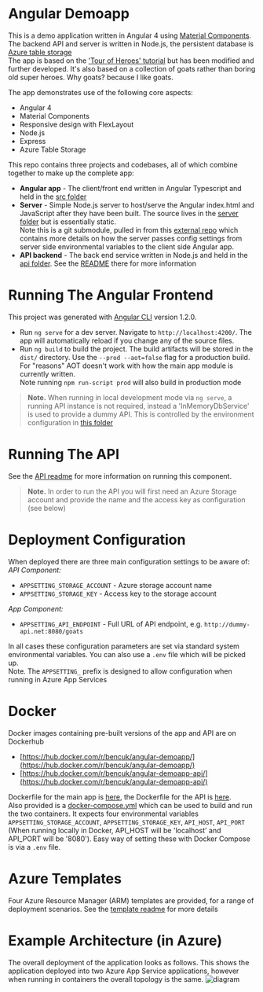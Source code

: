 # Angular Demoapp
This is a demo application written in Angular 4 using [Material Components](https://material.angular.io/). The backend API and server is written in Node.js, the persistent database is [Azure table storage](https://azure.microsoft.com/en-gb/services/storage/tables/)  
The app is based on the ['Tour of Heroes' tutorial](https://angular.io/tutorial) but has been modified and further developed. It's also based on a collection of goats rather than boring old super heroes. Why goats? because I like goats.

The app demonstrates use of the following core aspects:
- Angular 4
- Material Components
- Responsive design with FlexLayout
- Node.js
- Express
- Azure Table Storage

This repo contains three projects and codebases, all of which combine together to make up the complete app:
- **Angular app** - The client/front end written in Angular Typescript and held in the [src folder](src)
- **Server** - Simple Node.js server to host/serve the Angular index.html and JavaScript after they have been built. The source lives in the [server folder](https://github.com/benc-uk/angular-server-azure/tree/749094fb12a59bbd8f9b97021bb26f271dc12697) but is essentially static.  
Note this is a git submodule, pulled in from this [external repo](https://github.com/benc-uk/angular-server-azure) which contains more details on how the server passes config settings from server side environmental variables to the client side Angular app.
- **API backend** - The back end service written in Node.js and held in the [api folder](api). See the [README](api/README.md) there for more information


# Running The Angular Frontend
This project was generated with [Angular CLI](https://github.com/angular/angular-cli) version 1.2.0. 
 - Run `ng serve` for a dev server. Navigate to `http://localhost:4200/`. The app will automatically reload if you change any of the source files.
 - Run `ng build` to build the project. The build artifacts will be stored in the `dist/` directory. Use the `--prod --aot=false` flag for a production build. For "reasons" AOT doesn't work with how the main app module is currently written.  
 Note running `npm run-script prod` will also build in production mode

> **Note.** When running in local development mode via `ng serve`, a running API instance is not required, instead a 'InMemoryDbService' is used to provide a dummy API. This is controlled by the environment configuration in [this folder](src/environments)


# Running The API 
See the [API readme](api/README.md) for more information on running this component.  
> **Note.** In order to run the API you will first need an Azure Storage account and provide the name and the access key as configuration (see below) 


# Deployment Configuration
When deployed there are three main configuration settings to be aware of:  
*API Component:*
- `APPSETTING_STORAGE_ACCOUNT` - Azure storage account name
- `APPSETTING_STORAGE_KEY` - Access key to the storage account  

*App Component:*
- `APPSETTING_API_ENDPOINT` - Full URL of API endpoint, e.g. `http://dummy-api.net:8080/goats`

In all cases these configuration parameters are set via standard system environmental variables. You can also use a `.env` file which will be picked up.  
Note. The `APPSETTING_` prefix is designed to allow configuration when running in Azure App Services


# Docker
Docker images containing pre-built versions of the app and API are on Dockerhub
- [https://hub.docker.com/r/bencuk/angular-demoapp/](https://hub.docker.com/r/bencuk/angular-demoapp/)
- [https://hub.docker.com/r/bencuk/angular-demoapp-api/](https://hub.docker.com/r/bencuk/angular-demoapp-api/)

Dockerfile for the main app is [here](Dockerfile), the Dockerfile for the API is [here](api/Dockerfile).  
Also provided is a [docker-compose.yml](docker-compose.yml) which can be used to build and run the two containers. It expects four environmental variables `APPSETTING_STORAGE_ACCOUNT`, `APPSETTING_STORAGE_KEY`, `API_HOST`, `API_PORT` (When running locally in Docker, API_HOST will be 'localhost' and API_PORT will be '8080'). Easy way of setting these with Docker Compose is via a `.env` file.


# Azure Templates
Four Azure Resource Manager (ARM) templates are provided, for a range of deployment scenarios. See the [template readme](azure-deploy/README.md) for more details


# Example Architecture (in Azure) 
The overall deployment of the application looks as follows. This shows the application deployed into two Azure App Service applications, however when running in containers the overall topology is the same.
![diagram](https://user-images.githubusercontent.com/14982936/28728279-f3967b24-73bf-11e7-9db4-fc5d41c6fda8.png)